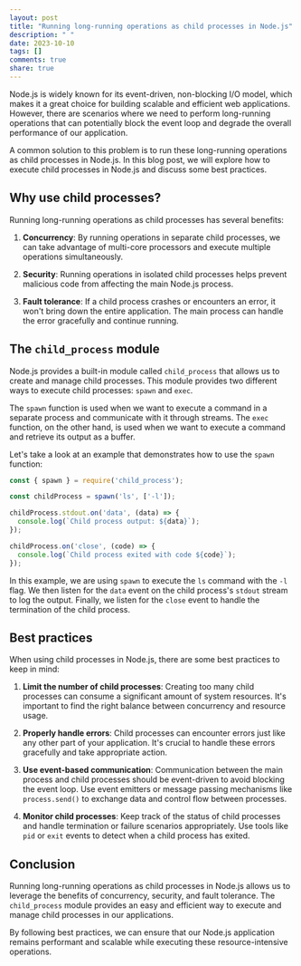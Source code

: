 ```yaml
---
layout: post
title: "Running long-running operations as child processes in Node.js"
description: " "
date: 2023-10-10
tags: []
comments: true
share: true
---
```


Node.js is widely known for its event-driven, non-blocking I/O model, which makes it a great choice for building scalable and efficient web applications. However, there are scenarios where we need to perform long-running operations that can potentially block the event loop and degrade the overall performance of our application.

A common solution to this problem is to run these long-running operations as child processes in Node.js. In this blog post, we will explore how to execute child processes in Node.js and discuss some best practices.

## Why use child processes?

Running long-running operations as child processes has several benefits:

1. **Concurrency**: By running operations in separate child processes, we can take advantage of multi-core processors and execute multiple operations simultaneously.

2. **Security**: Running operations in isolated child processes helps prevent malicious code from affecting the main Node.js process.

3. **Fault tolerance**: If a child process crashes or encounters an error, it won't bring down the entire application. The main process can handle the error gracefully and continue running.

## The `child_process` module

Node.js provides a built-in module called `child_process` that allows us to create and manage child processes. This module provides two different ways to execute child processes: `spawn` and `exec`.

The `spawn` function is used when we want to execute a command in a separate process and communicate with it through streams. The `exec` function, on the other hand, is used when we want to execute a command and retrieve its output as a buffer.

Let's take a look at an example that demonstrates how to use the `spawn` function:

```javascript
const { spawn } = require('child_process');

const childProcess = spawn('ls', ['-l']);

childProcess.stdout.on('data', (data) => {
  console.log(`Child process output: ${data}`);
});

childProcess.on('close', (code) => {
  console.log(`Child process exited with code ${code}`);
});
```

In this example, we are using `spawn` to execute the `ls` command with the `-l` flag. We then listen for the `data` event on the child process's `stdout` stream to log the output. Finally, we listen for the `close` event to handle the termination of the child process.

## Best practices

When using child processes in Node.js, there are some best practices to keep in mind:

1. **Limit the number of child processes**: Creating too many child processes can consume a significant amount of system resources. It's important to find the right balance between concurrency and resource usage.

2. **Properly handle errors**: Child processes can encounter errors just like any other part of your application. It's crucial to handle these errors gracefully and take appropriate action.

3. **Use event-based communication**: Communication between the main process and child processes should be event-driven to avoid blocking the event loop. Use event emitters or message passing mechanisms like `process.send()` to exchange data and control flow between processes.

4. **Monitor child processes**: Keep track of the status of child processes and handle termination or failure scenarios appropriately. Use tools like `pid` or `exit` events to detect when a child process has exited.

## Conclusion

Running long-running operations as child processes in Node.js allows us to leverage the benefits of concurrency, security, and fault tolerance. The `child_process` module provides an easy and efficient way to execute and manage child processes in our applications.

By following best practices, we can ensure that our Node.js application remains performant and scalable while executing these resource-intensive operations.